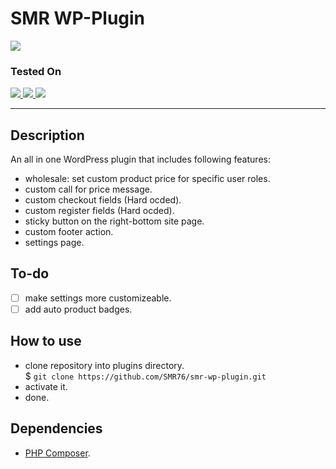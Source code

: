 
# SMR WP-Plugin
<img src="https://img.shields.io/badge/version-1.0.0-37c248"><br>

### Tested On

<a href="https://www.php.net/releases/v7_4_0.php">
    <img src="https://img.shields.io/badge/PHP-v5.3.0-777BB4?logo=PHP&logoColor=white">
</a>
<a href="https://wordpress.org/download/releases/">
    <img src="https://img.shields.io/badge/Wordpress-v7.4.0-0073aa?logo=wordpress">
</a>
<a href="https://developer.woocommerce.com/releases/">
    <img src="https://img.shields.io/badge/WooComerce-v5.3.0-96588A?logo=WooCommerce&logoColor=white">
</a>

---

## Description 

An all in one WordPress plugin that includes following features: 

- wholesale: set custom product price for specific user roles.
- custom call for price message.
- custom checkout fields (Hard ocded).
- custom register fields (Hard ocded).
- sticky button on the right-bottom site page.
- custom footer action.
- settings page.
  
## To-do

- [ ] make settings more customizeable.
- [ ] add auto product badges.

## How to use
- clone repository into plugins directory.<br>
$ `git clone https://github.com/SMR76/smr-wp-plugin.git`
- activate it.
- done.

## Dependencies
- [PHP Composer](https://getcomposer.org/download/).

